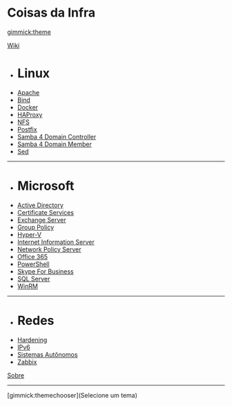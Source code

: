 # Coisas da Infra

[gimmick:theme](cosmo)

[Wiki]()

  * # Linux
  * [Apache](pages/kb/linux/Apache.md)
  * [Bind](pages/kb/linux/Bind.md)
  * [Docker](pages/kb/linux/Docker.md)
  * [HAProxy](pages/kb/linux/HAProxy.md)
  * [NFS](pages/kb/linux/NFS.md)
  * [Postfix](pages/kb/linux/Postfix.md)
  * [Samba 4 Domain Controller](pages/kb/linux/samba4/Samba4DomainController.md)
  * [Samba 4 Domain Member](pages/kb/linux/samba4/Samba4DomainMember.md)
  * [Sed](pages/kb/linux/Sed.md)
  - - - -
  * # Microsoft
  * [Active Directory](pages/kb/microsoft/ActiveDirectory.md)
  * [Certificate Services](pages/kb/microsoft/adcs/CertificateServices.md)
  * [Exchange Server](pages/kb/microsoft/ExchangeServer.md)
  * [Group Policy](pages/kb/microsoft/GroupPolicy.md)
  * [Hyper-V](pages/kb/microsoft/Hyper-V.md)
  * [Internet Information Server](pages/kb/microsoft/IIS.md)
  * [Network Policy Server](pages/kb/microsoft/NPS.md)
  * [Office 365](pages/kb/microsoft/Office365.md)
  * [PowerShell](pages/kb/microsoft/PowerShell.md)
  * [Skype For Business](pages/kb/microsoft/SkypeForBusiness.md)
  * [SQL Server](pages/kb/microsoft/SQLServer.md)
  * [WinRM](pages/kb/microsoft/WinRM.md)
  - - - -
  * # Redes
  * [Hardening](pages/kb/networking/Hardening.md)
  * [IPv6](pages/kb/networking/IPv6.md)
  * [Sistemas Autônomos](pages/kb/networking/BestPracticesAS.md)
  * [Zabbix](pages/kb/networking/Zabbix.md)

[Sobre](pages/About.md)
- - - -
[gimmick:themechooser](Selecione um tema)
